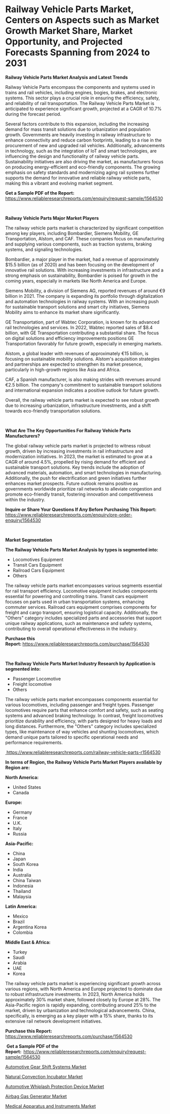 <p><h1>Railway Vehicle Parts Market, Centers on Aspects such as Market Growth Market Share, Market Opportunity, and Projected Forecasts Spanning from 2024 to 2031</h1></p><p><strong>Railway Vehicle Parts Market Analysis and Latest Trends</strong></p>
<p><p>Railway Vehicle Parts encompass the components and systems used in trains and rail vehicles, including engines, bogies, brakes, and electronic systems. This sector plays a crucial role in ensuring the efficiency, safety, and reliability of rail transportation. The Railway Vehicle Parts Market is anticipated to experience significant growth, projected at a CAGR of 10.7% during the forecast period. </p><p>Several factors contribute to this expansion, including the increasing demand for mass transit solutions due to urbanization and population growth. Governments are heavily investing in railway infrastructure to enhance connectivity and reduce carbon footprints, leading to a rise in the procurement of new and upgraded rail vehicles. Additionally, advancements in technology, such as the integration of IoT and smart technologies, are influencing the design and functionality of railway vehicle parts. Sustainability initiatives are also driving the market, as manufacturers focus on producing energy-efficient and eco-friendly components. The growing emphasis on safety standards and modernizing aging rail systems further supports the demand for innovative and reliable railway vehicle parts, making this a vibrant and evolving market segment.</p></p>
<p><strong>Get a Sample PDF of the Report:&nbsp;</strong> <a href="https://www.reliableresearchreports.com/enquiry/request-sample/1564530?utm_campaign=11&utm_medium=2&utm_source=Github&utm_content=ia&utm_term=03112024&utm_id=railway-vehicle-parts">https://www.reliableresearchreports.com/enquiry/request-sample/1564530</a></p>
<p>&nbsp;</p>
<p><strong>Railway Vehicle Parts Major Market Players</strong></p>
<p><p>The railway vehicle parts market is characterized by significant competition among key players, including Bombardier, Siemens Mobility, GE Transportation, Alstom, and CAF. These companies focus on manufacturing and supplying various components, such as traction systems, braking systems, and signaling technologies.</p><p>Bombardier, a major player in the market, had a revenue of approximately $15.5 billion (as of 2020) and has been focusing on the development of innovative rail solutions. With increasing investments in infrastructure and a strong emphasis on sustainability, Bombardier is poised for growth in the coming years, especially in markets like North America and Europe.</p><p>Siemens Mobility, a division of Siemens AG, reported revenues of around €9 billion in 2021. The company is expanding its portfolio through digitalization and automation technologies in railway systems. With an increasing push for sustainable transport solutions and smart city initiatives, Siemens Mobility aims to enhance its market share significantly.</p><p>GE Transportation, part of Wabtec Corporation, is known for its advanced rail technologies and services. In 2022, Wabtec reported sales of $8.4 billion, with GE Transportation contributing a substantial share. The focus on digital solutions and efficiency improvements positions GE Transportation favorably for future growth, especially in emerging markets.</p><p>Alstom, a global leader with revenues of approximately €15 billion, is focusing on sustainable mobility solutions. Alstom's acquisition strategies and partnerships are expected to strengthen its market presence, particularly in high-growth regions like Asia and Africa.</p><p>CAF, a Spanish manufacturer, is also making strides with revenues around €2.5 billion. The company's commitment to sustainable transport solutions and international expansion indicates a positive outlook for future growth.</p><p>Overall, the railway vehicle parts market is expected to see robust growth due to increasing urbanization, infrastructure investments, and a shift towards eco-friendly transportation solutions.</p></p>
<p>&nbsp;</p>
<p><strong>What Are The Key Opportunities For Railway Vehicle Parts Manufacturers?</strong></p>
<p><p>The global railway vehicle parts market is projected to witness robust growth, driven by increasing investments in rail infrastructure and modernization initiatives. In 2023, the market is estimated to grow at a CAGR of around 4.5%, propelled by rising demand for efficient and sustainable transport solutions. Key trends include the adoption of advanced materials, automation, and smart technologies in manufacturing. Additionally, the push for electrification and green initiatives further enhances market prospects. Future outlook remains positive as governments worldwide prioritize rail networks to alleviate congestion and promote eco-friendly transit, fostering innovation and competitiveness within the industry.</p></p>
<p><strong>Inquire or Share Your Questions If Any Before Purchasing This Report:</strong> <a href="https://www.reliableresearchreports.com/enquiry/pre-order-enquiry/1564530?utm_campaign=11&utm_medium=2&utm_source=Github&utm_content=ia&utm_term=03112024&utm_id=railway-vehicle-parts">https://www.reliableresearchreports.com/enquiry/pre-order-enquiry/1564530</a></p>
<p>&nbsp;</p>
<p><strong>Market Segmentation</strong></p>
<p><strong>The Railway Vehicle Parts Market Analysis by types is segmented into:</strong></p>
<p><ul><li>Locomotives Equipment</li><li>Transit Cars Equipment</li><li>Railroad Cars Equipment</li><li>Others</li></ul></p>
<p><p>The railway vehicle parts market encompasses various segments essential for rail transport efficiency. Locomotive equipment includes components essential for powering and controlling trains. Transit cars equipment focuses on parts used in urban transportation systems, enhancing commuter services. Railroad cars equipment comprises components for freight and cargo transport, ensuring logistical capacity. Additionally, the "Others" category includes specialized parts and accessories that support unique railway applications, such as maintenance and safety systems, contributing to overall operational effectiveness in the industry.</p></p>
<p><strong>Purchase this Report:&nbsp;</strong><a href="https://www.reliableresearchreports.com/purchase/1564530?utm_campaign=11&utm_medium=2&utm_source=Github&utm_content=ia&utm_term=03112024&utm_id=railway-vehicle-parts">https://www.reliableresearchreports.com/purchase/1564530</a></p>
<p>&nbsp;</p>
<p><strong>The Railway Vehicle Parts Market Industry Research by Application is segmented into:</strong></p>
<p><ul><li>Passenger Locomotive</li><li>Freight locomotive</li><li>Others</li></ul></p>
<p><p>The railway vehicle parts market encompasses components essential for various locomotives, including passenger and freight types. Passenger locomotives require parts that enhance comfort and safety, such as seating systems and advanced braking technology. In contrast, freight locomotives prioritize durability and efficiency, with parts designed for heavy loads and long distances. Furthermore, the "Others" category includes specialized types, like maintenance of way vehicles and shunting locomotives, which demand unique parts tailored to specific operational needs and performance requirements.</p></p>
<p><a href="https://www.reliableresearchreports.com/railway-vehicle-parts-r1564530?utm_campaign=11&utm_medium=2&utm_source=Github&utm_content=ia&utm_term=03112024&utm_id=railway-vehicle-parts">&nbsp;https://www.reliableresearchreports.com/railway-vehicle-parts-r1564530</a></p>
<p><strong>In terms of Region, the Railway Vehicle Parts Market Players available by Region are:</strong></p>
<p>
    <p> <strong> North America: </strong>
        <ul>
            <li>United States</li>
            <li>Canada</li>
        </ul>
        </p> 
    <p> <strong> Europe: </strong>
        <ul>
            <li>Germany</li>
            <li>France</li>
            <li>U.K.</li>
            <li>Italy</li>
            <li>Russia</li>
        </ul>
        </p> 
    <p> <strong> Asia-Pacific: </strong>
        <ul>
            <li>China</li>
            <li>Japan</li>
            <li>South Korea</li>
            <li>India</li>
            <li>Australia</li>
            <li>China Taiwan</li>
            <li>Indonesia</li>
            <li>Thailand</li>
            <li>Malaysia</li>
        </ul>
        </p> 
    <p> <strong> Latin America: </strong>
        <ul>
            <li>Mexico</li>
            <li>Brazil</li>
            <li>Argentina Korea</li>
            <li>Colombia</li>
        </ul>
        </p> 
    <p> <strong> Middle East & Africa: </strong>
        <ul>
            <li>Turkey</li>
            <li>Saudi</li>
            <li>Arabia</li>
            <li>UAE</li>
            <li>Korea</li>
        </ul>
    </p>
    </p>
<p><p>The railway vehicle parts market is experiencing significant growth across various regions, with North America and Europe projected to dominate due to robust infrastructure investments. In 2023, North America holds approximately 30% market share, followed closely by Europe at 28%. The Asia-Pacific region is rapidly expanding, contributing around 25% to the market, driven by urbanization and technological advancements. China, specifically, is emerging as a key player with a 15% share, thanks to its extensive rail network development initiatives.</p></p>
<p><strong>Purchase this Report: </strong><a href="https://www.reliableresearchreports.com/purchase/1564530?utm_campaign=11&utm_medium=2&utm_source=Github&utm_content=ia&utm_term=03112024&utm_id=railway-vehicle-parts">https://www.reliableresearchreports.com/purchase/1564530</a></p>
<p>&nbsp;<strong>Get a Sample PDF of the Report:&nbsp;&nbsp;</strong><a href="https://www.reliableresearchreports.com/enquiry/request-sample/1564530?utm_campaign=11&utm_medium=2&utm_source=Github&utm_content=ia&utm_term=03112024&utm_id=railway-vehicle-parts">https://www.reliableresearchreports.com/enquiry/request-sample/1564530</a></p>
<p><strong></strong></p>
<p><p><a href="https://www.linkedin.com/pulse/automotive-gear-shift-systems-industry-insights-report-analyzing-42ycf?utm_campaign=11&utm_medium=2&utm_source=Github&utm_content=ia&utm_term=03112024&utm_id=railway-vehicle-parts">Automotive Gear Shift Systems Market</a></p><p><a href="https://issuu.com/reportprime-2/docs/natural-convection-incubator-market_64260bf78be8af?utm_campaign=11&utm_medium=2&utm_source=Github&utm_content=ia&utm_term=03112024&utm_id=railway-vehicle-parts">Natural Convection Incubator Market</a></p><p><a href="https://github.com/ellinutterosx5/Market-Research-Report-List-1/blob/main/automotive-whiplash-protection-device-market.md?utm_campaign=11&utm_medium=2&utm_source=Github&utm_content=ia&utm_term=03112024&utm_id=railway-vehicle-parts">Automotive Whiplash Protection Device Market</a></p><p><a href="https://www.linkedin.com/pulse/airbag-gas-generator-market-size-growth-industry-analysis-segmentation-taquf?utm_campaign=11&utm_medium=2&utm_source=Github&utm_content=ia&utm_term=03112024&utm_id=railway-vehicle-parts">Airbag Gas Generator Market</a></p><p><a href="https://issuu.com/reportprime-2/docs/medical-apparatus-and-instruments-m_8b2c72963dda04?utm_campaign=11&utm_medium=2&utm_source=Github&utm_content=ia&utm_term=03112024&utm_id=railway-vehicle-parts">Medical Apparatus and Instruments Market</a></p></p>